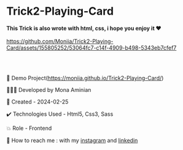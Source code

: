 # Trick2-Playing-Card
 **This Trick is also wrote with html, css, i hope you enjoy it ❤**
<br></br>
https://github.com/Moniia/Trick2-Playing-Card/assets/155805252/53064fc7-c14f-4909-b498-5343eb7cfef7

<br></br>


🔗 Demo Project(https://moniia.github.io/Trick2-Playing-Card/)

👩🏻‍💻 Developed by Mona Aminian

📆 Created - 2024-02-25

✔️ Technologies Used - Html5, Css3, Sass

💥 Role - Frontend

📲 How to reach me : with my [instagram](https://www.instagram.com/mona.aminian.web) and [linkedin](https://www.linkedin.com/in/mona-aminian-119427169)
